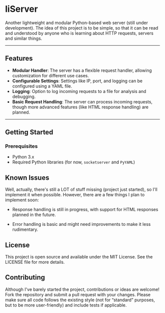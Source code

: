 # liServer
Another lightweight and modular Python-based web server (still under development). The idea of ​​this project is to be simple, so that it can be read and understood by anyone who is learning about HTTP requests, servers and similar things.

---
## Features

- **Modular Handler**: The server has a flexible request handler, allowing customization for different use cases.
- **Configurable Settings**: Settings like IP, port, and logging can be configured using a YAML file.
- **Logging**: Option to log incoming requests to a file for analysis and debugging.
- **Basic Request Handling**: The server can process incoming requests, though more advanced features (like HTML response handling) are planned.

---

## Getting Started

### Prerequisites

- Python 3.x
- Required Python libraries (for now, `socketserver` and `PyYAML`)

## Known Issues
Well, actually, there's still a LOT of stuff missing (project just started), so I'll implement it when possible. However, there are a few things I plan to implement soon:

- Response handling is still in progress, with support for HTML responses planned in the future.

- Error handling is basic and might need improvements to make it less rudimentary.
  
## License
This project is open source and available under the MIT License. See the LICENSE file for more details.

## Contributing
Although I've barely started the project, contributions or ideas are welcome! Fork the repository and submit a pull request with your changes. Please make sure all code follows the existing style (not for “standard” purposes, but to be more user-friendly) and include tests if applicable.
